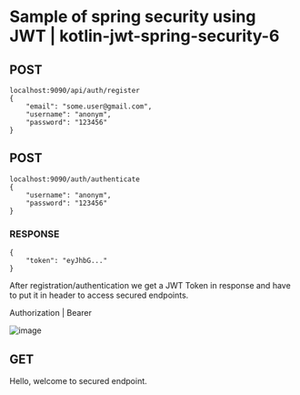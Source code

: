 # Sample of spring security using JWT | kotlin-jwt-spring-security-6

<h2>POST</h2>
    
    localhost:9090/api/auth/register
    {
        "email": "some.user@gmail.com",
        "username": "anonym",
        "password": "123456"
    }
    
<h2>POST</h2>

    localhost:9090/auth/authenticate
    {
        "username": "anonym",
        "password": "123456"
    }
    
<h3>RESPONSE</h3>

    {
        "token": "eyJhbG..."
    }


After registration/authentication we get a JWT Token in response and have to put it in header to access secured endpoints.

<p>Authorization | Bearer <token></p>
    
![image](https://user-images.githubusercontent.com/90960365/215284250-8f7ec7d4-a28d-4eb9-af6c-9bc577310a27.png)

<h2>GET</h2>
    Hello, welcome to secured endpoint.
    
    

